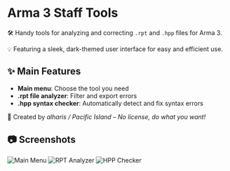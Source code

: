 # Arma 3 Staff Tools

🛠 Handy tools for analyzing and correcting `.rpt` and `.hpp` files for Arma 3.

💡 Featuring a sleek, dark-themed user interface for easy and efficient use.

## ✨ Main Features
- **Main menu**: Choose the tool you need
- **.rpt file analyzer**: Filter and export errors
- **.hpp syntax checker**: Automatically detect and fix syntax errors

🚀 Created by *alharis / Pacific Island* – *No license, do what you want!*

## 📷 Screenshots
![Main Menu](banner_main.png)
![RPT Analyzer](banner_rpt.png)
![HPP Checker](banner_hpp.png)
